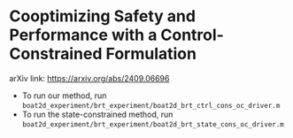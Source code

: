 # Cooptimizing Safety and Performance with a Control-Constrained Formulation
arXiv link: https://arxiv.org/abs/2409.06696

- To run our method, run ```boat2d_experiment/brt_experiment/boat2d_brt_ctrl_cons_oc_driver.m```
- To run the state-constrained method, run ```boat2d_experiment/brt_experiment/boat2d_brt_state_cons_oc_driver.m```
